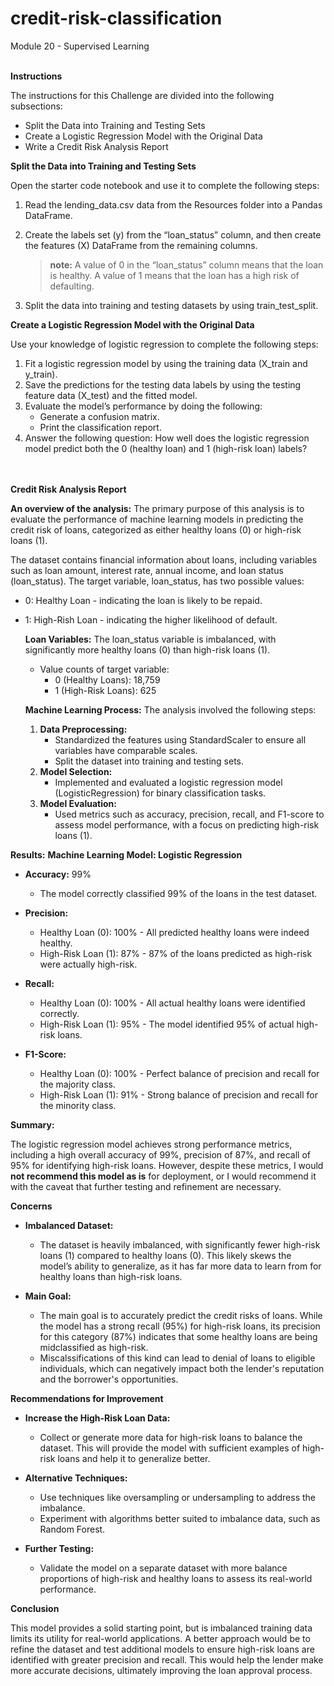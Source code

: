 # credit-risk-classification
Module 20 - Supervised Learning
<br><br>

**Instructions**

The instructions for this Challenge are divided into the following subsections:

  - Split the Data into Training and Testing Sets
  - Create a Logistic Regression Model with the Original Data
  - Write a Credit Risk Analysis Report

**Split the Data into Training and Testing Sets**

Open the starter code notebook and use it to complete the following steps:

  1. Read the lending_data.csv data from the Resources folder into a Pandas DataFrame.
  2. Create the labels set (y) from the “loan_status” column, and then create the features (X) DataFrame from the remaining columns.
     
     > **note:**
     > A value of 0 in the “loan_status” column means that the loan is healthy. A value of 1 means that the loan has a high risk of defaulting.
  4. Split the data into training and testing datasets by using train_test_split.

**Create a Logistic Regression Model with the Original Data**

Use your knowledge of logistic regression to complete the following steps:

  1. Fit a logistic regression model by using the training data (X_train and y_train).
  2. Save the predictions for the testing data labels by using the testing feature data (X_test) and the fitted model.
  3. Evaluate the model’s performance by doing the following:
     - Generate a confusion matrix.
     - Print the classification report.
  4. Answer the following question: How well does the logistic regression model predict both the 0 (healthy loan) and 1 (high-risk loan) labels?

<br><br>
**Credit Risk Analysis Report**

**An overview of the analysis:** The primary purpose of this analysis is to evaluate the performance of machine learning models in predicting the credit risk of loans, categorized as either healthy loans (0) or high-risk loans (1).

The dataset contains financial information about loans, including variables such as loan amount, interest rate, annual income, and loan status (loan_status). The target variable, loan_status, has two possible values:

  - 0: Healthy Loan - indicating the loan is likely to be repaid.
  - 1: High-Rish Loan - indicating the higher likelihood of default.

    **Loan Variables:** The loan_status variable is imbalanced, with significantly more healthy loans (0) than high-risk loans (1).

      - Value counts of target variable:
        - 0 (Healthy Loans): 18,759
        - 1 (High-Risk Loans): 625

    **Machine Learning Process:** The analysis involved the following steps:

    1. **Data Preprocessing:**
       - Standardized the features using StandardScaler to ensure all variables have comparable scales.
       - Split the dataset into training and testing sets.
    2. **Model Selection:**
       - Implemented and evaluated a logistic regression model (LogisticRegression) for binary classification tasks.
    3. **Model Evaluation:**
       - Used metrics such as accuracy, precision, recall, and F1-score to assess model performance, with a focus on predicting high-risk loans (1).

**Results:**
**Machine Learning Model: Logistic Regression**

- **Accuracy:** 99%
  - The model correctly classified 99% of the loans in the test dataset.

- **Precision:**
  - Healthy Loan (0): 100% - All predicted healthy loans were indeed healthy.
  - High-Risk Loan (1): 87% - 87% of the loans predicted as high-risk were actually high-risk.

- **Recall:**
  - Healthy Loan (0): 100% - All actual healthy loans were identified correctly.
  - High-Risk Loan (1): 95% - The model identified 95% of actual high-risk loans.
 
- **F1-Score:**
  - Healthy Loan (0): 100% - Perfect balance of precision and recall for the majority class.
  - High-Risk Loan (1): 91% - Strong balance of precision and recall for the minority class. 

**Summary:** 

The logistic regression model achieves strong performance metrics, including a high overall accuracy of 99%, precision of 87%, and recall of 95% for identifying high-risk loans. However, despite these metrics, I would **not recommend this model as is** for deployment, or I would recommend it with the caveat that further testing and refinement are necessary.

**Concerns**

  - **Imbalanced Dataset:**
    - The dataset is heavily imbalanced, with significantly fewer high-risk loans (1) compared to healthy loans (0). This likely skews the model’s ability to generalize, as it has far more data to learn from for healthy loans than high-risk loans.
   
  - **Main Goal:**
    - The main goal is to accurately predict the credit risks of loans. While the model has a strong recall (95%) for high-risk loans, its precision for this category (87%) indicates that some healthy loans are being midclassified as high-risk.
    - Miscalssifications of this kind can lead to denial of loans to eligible individuals, which can negatively impact both the lender's reputation and the borrower's opportunities.
   
**Recommendations for Improvement**

  - **Increase the High-Risk Loan Data:**
    - Collect or generate more data for high-risk loans to balance the dataset. This will provide the model with sufficient examples of high-risk loans and help it to generalize better.
   
  - **Alternative Techniques:**
    - Use techniques like oversampling or undersampling to address the imbalance.
    - Experiment with algorithms better suited to imbalance data, such as Random Forest.

  - **Further Testing:**
    - Validate the model on a separate dataset with more balance proportions of high-risk and healthy loans to assess its real-world performance.

**Conclusion**

This model provides a solid starting point, but is imbalanced training data limits its utility for real-world applications. A better approach would be to refine the dataset and test additional models to ensure high-risk loans are identified with greater precision and recall. This would help the lender make more accurate decisions, ultimately improving the loan approval process. 


